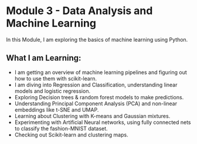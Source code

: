 # Module 3 - Data Analysis and Machine Learning

In this Module, I am exploring the basics of machine learning using Python.

## What I am Learning:

- I am getting an overview of machine learning pipelines and figuring out how to use them with scikit-learn.
- I am diving into Regression and Classification, understanding linear models and logistic regression.
- Exploring Decision trees & random forest models to make predictions.
- Understanding Principal Component Analysis (PCA) and non-linear embeddings like t-SNE and UMAP.
- Learning about Clustering with K-means and Gaussian mixtures.
- Experimenting with Artificial Neural networks, using fully connected nets to classify the fashion-MNIST dataset.
- Checking out Scikit-learn and clustering maps.


